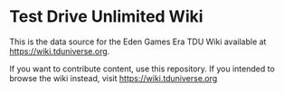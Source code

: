 # Test Drive Unlimited Wiki
This is the data source for the Eden Games Era TDU Wiki available at https://wiki.tduniverse.org.

If you want to contribute content, use this repository. If you intended to browse the wiki instead,
visit https://wiki.tduniverse.org